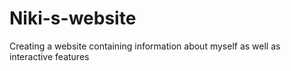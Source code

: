# Niki-s-website
Creating a website containing information about myself as well as interactive features
